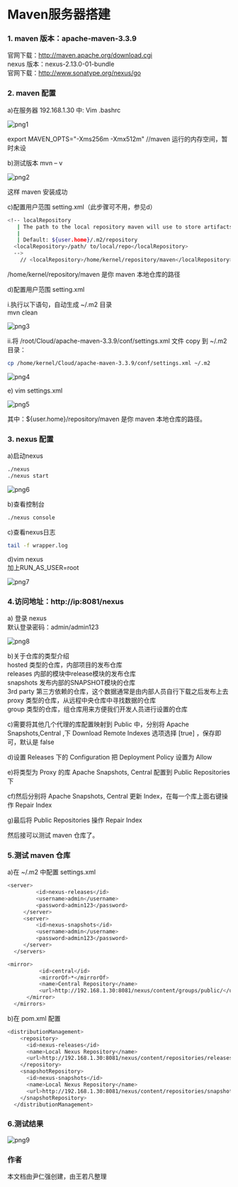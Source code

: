 # Maven服务器搭建
### 1. maven 版本：apache-maven-3.3.9
官网下载：http://maven.apache.org/download.cgi  
nexus 版本：nexus-2.13.0-01-bundle  
官网下载：http://www.sonatype.org/nexus/go   

### 2. maven 配置

a)在服务器 192.168.1.30 中:
Vim .bashrc

![png1](https://github.com/wangruofanWRF/notes/blob/master/maven/png/png1.png)

export MAVEN_OPTS="-Xms256m -Xmx512m" //maven 运行的内存空间，暂时未设

b)测试版本 mvn – v
 
![png2](https://github.com/wangruofanWRF/notes/blob/master/maven/png/png2.png)

这样 maven 安装成功  

c)配置用户范围 setting.xml（此步骤可不用，参见d）  
```bash
<!-- localRepository
   | The path to the local repository maven will use to store artifacts.
   |
   | Default: ${user.home}/.m2/repository
  <localRepository>/path/ to/local/repo</localRepository>
  -->
 	// <localRepository>/home/kernel/repository/maven</localRepository>
```
/home/kernel/repository/maven 是你 maven 本地仓库的路径  

d)配置用户范围 setting.xml   

i.执行以下语句，自动生成 ~/.m2 目录   
mvn clean  

![png3](https://github.com/wangruofanWRF/notes/blob/master/maven/png/png3.png)

ii.将 /root/Cloud/apache-maven-3.3.9/conf/settings.xml 文件 copy 到 ~/.m2 目录：
```bash  
cp /home/kernel/Cloud/apache-maven-3.3.9/conf/settings.xml ~/.m2
```
![png4](https://github.com/wangruofanWRF/notes/blob/master/maven/png/png4.png)

e) vim settings.xml  

![png5](https://github.com/wangruofanWRF/notes/blob/master/maven/png/png5.png)

其中：${user.home}/repository/maven 是你 maven 本地仓库的路径。
 
### 3. nexus 配置
a)启动nexus  
```bash
./nexus   
./nexus start  
```
![png6](https://github.com/wangruofanWRF/notes/blob/master/maven/png/png6.png)

b)查看控制台  
```bash
./nexus console
```
c)查看nexus日志  
```bash
tail -f wrapper.log
```
d)vim nexus  
加上RUN_AS_USER=root 

![png7](https://github.com/wangruofanWRF/notes/blob/master/maven/png/png7.png)

### 4.访问地址：http://ip:8081/nexus	

a) 登录 nexus  
默认登录密码：admin/admin123
 
![png8](https://github.com/wangruofanWRF/notes/blob/master/maven/png/png8.png)

b)关于仓库的类型介绍  
hosted 类型的仓库，内部项目的发布仓库  
releases 内部的模块中release模块的发布仓库  
snapshots 发布内部的SNAPSHOT模块的仓库  
3rd party 第三方依赖的仓库，这个数据通常是由内部人员自行下载之后发布上去  
proxy 类型的仓库，从远程中央仓库中寻找数据的仓库  
group 类型的仓库，组仓库用来方便我们开发人员进行设置的仓库  

c)需要将其他几个代理的库配置映射到 Public 中，分别将 Apache Snapshots,Central ,下 Download Remote Indexes 选项选择 [true] ，保存即可，默认是 false

d)设置 Releases 下的 Configuration 把 Deployment Policy 设置为 Allow  

e)将类型为 Proxy 的库 Apache Snapshots, Central 配置到 Public Repositories 下  

cf)然后分别将 Apache Snapshots, Central 更新 Index，在每一个库上面右键操作 Repair Index  

g)最后将 Public Repositories 操作 Repair Index  

然后接可以测试 maven 仓库了。  

### 5.测试 maven 仓库

a)在 ~/.m2 中配置 settings.xml  
```bash
<server>
         <id>nexus-releases</id>
         <username>admin</username>
         <password>admin123</password>
     </server>
     <server>
         <id>nexus-snapshots</id>
         <username>admin</username>
         <password>admin123</password>
     </server>
  </servers>

<mirror>
          <id>central</id>
          <mirrorOf>*</mirrorOf>
          <name>Central Repository</name>
          <url>http://192.168.1.30:8081/nexus/content/groups/public/</url>
      </mirror>
  </mirrors>
```
b)在 pom.xml 配置
```bash
<distributionManagement>
    <repository>
      <id>nexus-releases</id>
      <name>Local Nexus Repository</name>
      <url>http://192.168.1.30:8081/nexus/content/repositories/releases/</url>
    </repository>
    <snapshotRepository>
      <id>nexus-snapshots</id>
      <name>Local Nexus Repository</name>
      <url>http://192.168.1.30:8081/nexus/content/repositories/snapshots</url>
    </snapshotRepository>
  </distributionManagement>
```
### 6.测试结果

![png9](https://github.com/wangruofanWRF/notes/blob/master/maven/png/png9.png)  

### 作者
本文档由尹仁强创建，由王若凡整理

